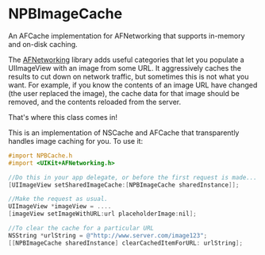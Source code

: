 NPBImageCache
=============

An AFCache implementation for AFNetworking that supports in-memory and on-disk caching.

The [AFNetworking](www.afnetworking.com) library adds useful categories that let you populate a UIImageView
with an image from some URL. It aggressively caches the results to cut down on network traffic, but 
sometimes this is not what you want. For example, if you know the contents of an image URL have changed
(the user replaced the image), the cache data for that image should be removed, and the contents reloaded
from the server.

That's where this class comes in!

This is an implementation of NSCache and AFCache that transparently handles image caching for you. To use it:

```objective-c
#import NPBCache.h
#import <UIKit+AFNetworking.h>

//Do this in your app delegate, or before the first request is made...
[UIImageView setSharedImageCache:[NPBImageCache sharedInstance]];

//Make the request as usual.
UIImageView *imageView = ....
[imageView setImageWithURL:url placeholderImage:nil];

//To clear the cache for a particular URL
NSString *urlString = @"http://www.server.com/image123";
[[NPBImageCache sharedInstance] clearCachedItemForURL: urlString];

```
